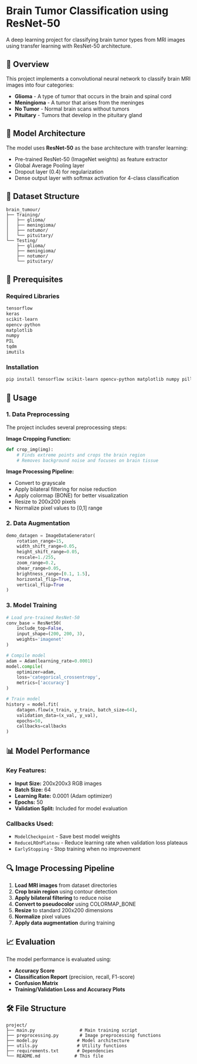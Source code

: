 # Brain Tumor Classification using ResNet-50

A deep learning project for classifying brain tumor types from MRI images using transfer learning with ResNet-50 architecture.

## 🧠 Overview

This project implements a convolutional neural network to classify brain MRI images into four categories:
- **Glioma** - A type of tumor that occurs in the brain and spinal cord
- **Meningioma** - A tumor that arises from the meninges
- **No Tumor** - Normal brain scans without tumors
- **Pituitary** - Tumors that develop in the pituitary gland

## 🎯 Model Architecture

The model uses **ResNet-50** as the base architecture with transfer learning:
- Pre-trained ResNet-50 (ImageNet weights) as feature extractor
- Global Average Pooling layer
- Dropout layer (0.4) for regularization
- Dense output layer with softmax activation for 4-class classification

## 📁 Dataset Structure

```
brain_tumour/
├── Training/
│   ├── glioma/
│   ├── meningioma/
│   ├── notumor/
│   └── pituitary/
└── Testing/
    ├── glioma/
    ├── meningioma/
    ├── notumor/
    └── pituitary/
```

## 🔧 Prerequisites

### Required Libraries
```python
tensorflow
keras
scikit-learn
opencv-python
matplotlib
numpy
PIL
tqdm
imutils
```

### Installation
```bash
pip install tensorflow scikit-learn opencv-python matplotlib numpy pillow tqdm imutils
```

## 🚀 Usage

### 1. Data Preprocessing
The project includes several preprocessing steps:

**Image Cropping Function:**
```python
def crop_img(img):
    # Finds extreme points and crops the brain region
    # Removes background noise and focuses on brain tissue
```

**Image Processing Pipeline:**
- Convert to grayscale
- Apply bilateral filtering for noise reduction
- Apply colormap (BONE) for better visualization
- Resize to 200x200 pixels
- Normalize pixel values to [0,1] range

### 2. Data Augmentation
```python
demo_datagen = ImageDataGenerator(
    rotation_range=15,
    width_shift_range=0.05,
    height_shift_range=0.05,
    rescale=1./255,
    zoom_range=0.2,
    shear_range=0.05,
    brightness_range=[0.1, 1.5],
    horizontal_flip=True,
    vertical_flip=True
)
```

### 3. Model Training
```python
# Load pre-trained ResNet-50
conv_base = ResNet50(
    include_top=False,
    input_shape=(200, 200, 3),
    weights='imagenet'
)

# Compile model
adam = Adam(learning_rate=0.0001)
model.compile(
    optimizer=adam, 
    loss='categorical_crossentropy', 
    metrics=['accuracy']
)

# Train model
history = model.fit(
    datagen.flow(x_train, y_train, batch_size=64),
    validation_data=(x_val, y_val),
    epochs=50,
    callbacks=callbacks
)
```

## 📊 Model Performance

### Key Features:
- **Input Size:** 200x200x3 RGB images
- **Batch Size:** 64
- **Learning Rate:** 0.0001 (Adam optimizer)
- **Epochs:** 50
- **Validation Split:** Included for model evaluation

### Callbacks Used:
- `ModelCheckpoint` - Save best model weights
- `ReduceLROnPlateau` - Reduce learning rate when validation loss plateaus
- `EarlyStopping` - Stop training when no improvement

## 🔍 Image Processing Pipeline

1. **Load MRI images** from dataset directories
2. **Crop brain region** using contour detection
3. **Apply bilateral filtering** to reduce noise
4. **Convert to pseudocolor** using COLORMAP_BONE
5. **Resize** to standard 200x200 dimensions
6. **Normalize** pixel values
7. **Apply data augmentation** during training

## 📈 Evaluation

The model performance is evaluated using:
- **Accuracy Score**
- **Classification Report** (precision, recall, F1-score)
- **Confusion Matrix**
- **Training/Validation Loss and Accuracy Plots**

## 🛠️ File Structure

```
project/
├── main.py                 # Main training script
├── preprocessing.py        # Image preprocessing functions
├── model.py               # Model architecture
├── utils.py               # Utility functions
├── requirements.txt       # Dependencies
└── README.md             # This file
```
